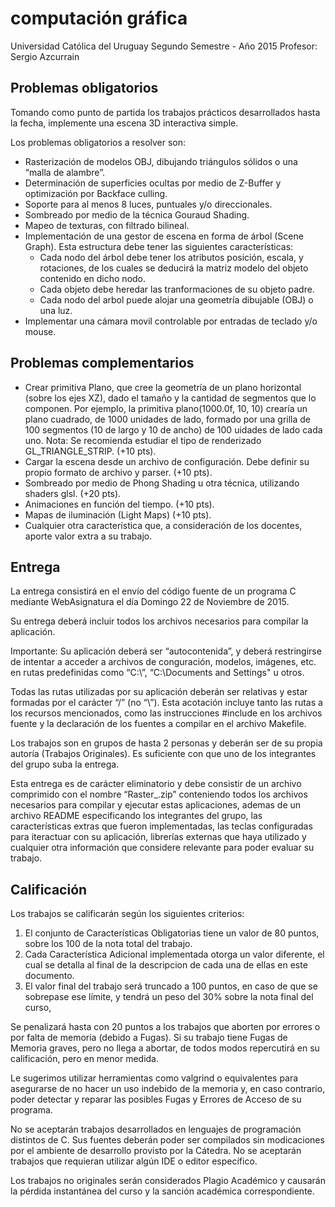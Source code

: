 # computación gráfica

Universidad Católica del Uruguay
Segundo Semestre - Año 2015
Profesor: Sergio Azcurrain

## Problemas obligatorios

Tomando como punto de partida los trabajos prácticos desarrollados hasta la fecha, implemente una escena 3D interactiva simple.

Los problemas obligatorios a resolver son:

* Rasterización de modelos OBJ, dibujando triángulos sólidos o una “malla de alambre”.
* Determinación de superficies ocultas por medio de Z-Buffer y optimización por Backface culling.
* Soporte para al menos 8 luces, puntuales y/o direccionales.
* Sombreado por medio de la técnica Gouraud Shading.
* Mapeo de texturas, con filtrado bilineal.
* Implementación de una gestor de escena en forma de árbol (Scene Graph). Esta estructura debe tener las siguientes características:
  * Cada nodo del árbol debe tener los atributos posición, escala, y rotaciones, de los cuales se deducirá la matriz modelo del objeto contenido en dicho nodo.
  * Cada objeto debe heredar las tranformaciones de su objeto padre.
  * Cada nodo del arbol puede alojar una geometría dibujable (OBJ) o una luz.
* Implementar una cámara movil controlable por entradas de teclado y/o mouse.

## Problemas complementarios

* Crear primitiva Plano, que cree la geometría de un plano horizontal (sobre los ejes XZ), dado el tamaño y la cantidad de segmentos que lo componen. Por ejemplo, la primitiva plano(1000.0f, 10, 10) crearía un plano cuadrado, de 1000 unidades de lado, formado por una grilla de 100 segmentos (10 de largo y 10 de ancho) de 100 uidades de lado cada uno. Nota: Se recomienda estudiar el tipo de renderizado GL_TRIANGLE_STRIP. (+10 pts).
* Cargar la escena desde un archivo de configuración. Debe definir su propio formato de archivo y parser. (+10 pts).
* Sombreado por medio de Phong Shading u otra técnica, utilizando shaders glsl. (+20 pts).
* Animaciones en función del tiempo. (+10 pts).
* Mapas de iluminación (Light Maps) (+10 pts).
* Cualquier otra característica que, a consideración de los docentes, aporte valor extra  a su trabajo.

## Entrega

La entrega consistirá en el envío del código fuente de un programa C mediante WebAsignatura el día Domingo 22 de Noviembre de 2015.

Su entrega deberá incluir todos los archivos necesarios para compilar la aplicación.

Importante: Su aplicación deberá ser “autocontenida”, y deberá restringirse de intentar a acceder a archivos de conguración, modelos, imágenes, etc. en rutas
predefinidas como “C:\”, “C:\Documents and Settings" u otros. 

Todas las rutas utilizadas por su aplicación deberán ser relativas y estar formadas por el carácter “/” (no “\”). Esta acotación incluye tanto las rutas a los recursos mencionados, como las
instrucciones #include en los archivos fuente y la declaración de los fuentes a compilar
en el archivo Makefile.

Los trabajos son en grupos de hasta 2 personas y deberán ser de su propia autoría (Trabajos Originales). Es suficiente con que uno de los integrantes del grupo suba la entrega.

Esta entrega es de carácter eliminatorio y debe consistir de un archivo comprimido con el nombre “Raster_<Apellidos>.zip” conteniendo todos los archivos necesarios para compilar
y ejecutar estas aplicaciones, ademas de un archivo README especificando los integrantes del grupo, las características extras que fueron implementadas, las teclas configuradas para
iteractuar con su aplicación, librerías externas que haya utilizado y cualquier otra información que considere relevante para poder evaluar su trabajo.

## Calificación

Los trabajos se calificarán según los siguientes criterios:

1. El conjunto de Características Obligatorias tiene un valor de 80 puntos, sobre los 100 de la nota total del trabajo.
2. Cada Característica Adicional implementada otorga un valor diferente, el cual se detalla al final de la descripcion de cada una de ellas en este documento.
3. El valor final del trabajo será truncado a 100 puntos, en caso de que se sobrepase ese límite, y tendrá un peso del 30% sobre la nota final del curso,

Se penalizará hasta con 20 puntos a los trabajos que aborten por errores o por falta de memoria (debido a Fugas). Si su trabajo tiene Fugas de Memoria graves, pero no llega a
abortar, de todos modos repercutirá en su calificación, pero en menor medida.

Le sugerimos utilizar herramientas como valgrind o equivalentes para asegurarse de no hacer un uso indebido de la memoria y, en caso contrario, poder detectar y reparar las posibles Fugas y Errores de Acceso de su programa.

No se aceptarán trabajos desarrollados en lenguajes de programación distintos de C.
Sus fuentes deberán poder ser compilados sin modicaciones por el ambiente de desarrollo provisto por la Cátedra. No se aceptarán trabajos que requieran utilizar algún IDE o editor
específico.

Los trabajos no originales serán considerados Plagio Académico y causarán la pérdida instantánea del curso y la sanción académica correspondiente.








